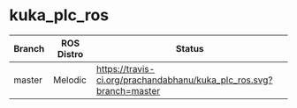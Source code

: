 # kuka_plc_ros

|Branch    |  ROS Distro  |  Status   |
|----------|--------------|-----------|
|master    |  Melodic     |https://travis-ci.org/prachandabhanu/kuka_plc_ros.svg?branch=master|
